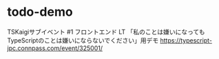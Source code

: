# todo-demo
TSKaigiサブイベント #1 フロントエンド LT
「私のことは嫌いになってもTypeScriptのことは嫌いにならないでください」用デモ
https://typescript-jpc.connpass.com/event/325001/
